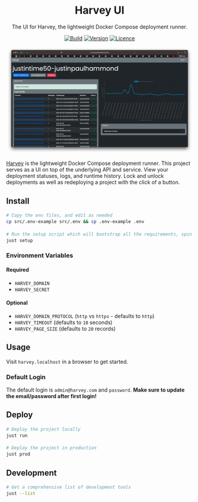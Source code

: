 <div align="center">

# Harvey UI

The UI for Harvey, the lightweight Docker Compose deployment runner.

[![Build](https://github.com/Justintime50/harvey-ui/workflows/build/badge.svg)](https://github.com/Justintime50/harvey-ui/actions)
[![Version](https://img.shields.io/github/v/tag/justintime50/harvey-ui)](https://github.com/justintime50/harvey-ui/releases)
[![Licence](https://img.shields.io/github/license/justintime50/harvey-ui)](LICENSE)

<img src="https://raw.githubusercontent.com/justintime50/assets/main/src/harvey-ui/showcase.png" alt="Showcase">

</div>

[Harvey](https://github.com/Justintime50/harvey) is the lightweight Docker Compose deployment runner. This project serves as a UI on top of the underlying API and service. View your deployment statuses, logs, and runtime history. Lock and unlock deployments as well as redeploying a project with the click of a button.

## Install

```bash
# Copy the env files, and edit as needed
cp src/.env-example src/.env && cp .env-example .env

# Run the setup script which will bootstrap all the requirements, spin up the service, and migrate the database
just setup
```

### Environment Variables

#### Required

- `HARVEY_DOMAIN`
- `HARVEY_SECRET`

#### Optional

- `HARVEY_DOMAIN_PROTOCOL` (`http` vs `https` - defaults to `http`)
- `HARVEY_TIMEOUT` (defaults to `10` seconds)
- `HARVEY_PAGE_SIZE` (defaults to `20` records)

## Usage

Visit `harvey.localhost` in a browser to get started.

### Default Login

The default login is `admin@harvey.com` and `password`. **Make sure to update the email/password after first login!**

## Deploy

```bash
# Deploy the project locally
just run

# Deploy the project in production
just prod
```

## Development

```bash
# Get a comprehensive list of development tools
just --list
```
